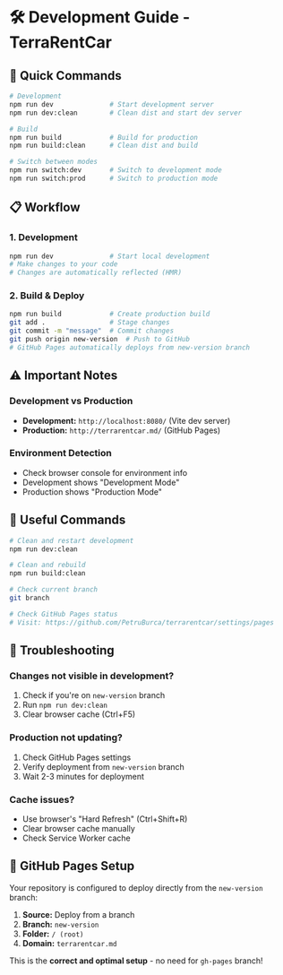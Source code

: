 # 🛠️ Development Guide - TerraRentCar

## 🚀 Quick Commands

```bash
# Development
npm run dev              # Start development server
npm run dev:clean        # Clean dist and start dev server

# Build
npm run build            # Build for production
npm run build:clean      # Clean dist and build

# Switch between modes
npm run switch:dev       # Switch to development mode
npm run switch:prod      # Switch to production mode
```

## 📋 Workflow

### 1. Development

```bash
npm run dev              # Start local development
# Make changes to your code
# Changes are automatically reflected (HMR)
```

### 2. Build & Deploy

```bash
npm run build            # Create production build
git add .                # Stage changes
git commit -m "message"  # Commit changes
git push origin new-version  # Push to GitHub
# GitHub Pages automatically deploys from new-version branch
```

## ⚠️ Important Notes

### Development vs Production

- **Development:** `http://localhost:8080/` (Vite dev server)
- **Production:** `http://terrarentcar.md/` (GitHub Pages)

### Environment Detection

- Check browser console for environment info
- Development shows "Development Mode"
- Production shows "Production Mode"

## 🔧 Useful Commands

```bash
# Clean and restart development
npm run dev:clean

# Clean and rebuild
npm run build:clean

# Check current branch
git branch

# Check GitHub Pages status
# Visit: https://github.com/PetruBurca/terrarentcar/settings/pages
```

## 🐛 Troubleshooting

### Changes not visible in development?

1. Check if you're on `new-version` branch
2. Run `npm run dev:clean`
3. Clear browser cache (Ctrl+F5)

### Production not updating?

1. Check GitHub Pages settings
2. Verify deployment from `new-version` branch
3. Wait 2-3 minutes for deployment

### Cache issues?

- Use browser's "Hard Refresh" (Ctrl+Shift+R)
- Clear browser cache manually
- Check Service Worker cache

## 🎯 GitHub Pages Setup

Your repository is configured to deploy directly from the `new-version` branch:

1. **Source:** Deploy from a branch
2. **Branch:** `new-version`
3. **Folder:** `/ (root)`
4. **Domain:** `terrarentcar.md`

This is the **correct and optimal setup** - no need for `gh-pages` branch!
